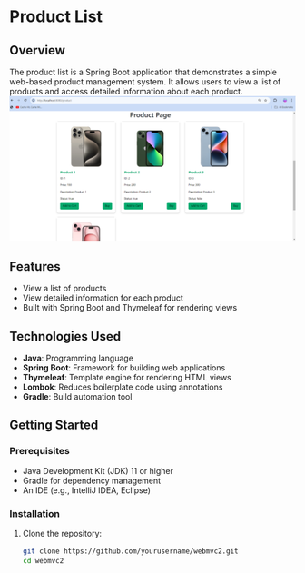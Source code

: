 # Product List 

## Overview

The product list is a Spring Boot application that demonstrates a simple web-based product management system. It allows users to view a list of products and access detailed information about each product.
![Product Management System](src/main/resources/static/img/ui.png)
## Features

- View a list of products
- View detailed information for each product
- Built with Spring Boot and Thymeleaf for rendering views

## Technologies Used

- **Java**: Programming language
- **Spring Boot**: Framework for building web applications
- **Thymeleaf**: Template engine for rendering HTML views
- **Lombok**: Reduces boilerplate code using annotations
- **Gradle**: Build automation tool

## Getting Started

### Prerequisites

- Java Development Kit (JDK) 11 or higher
- Gradle for dependency management
- An IDE (e.g., IntelliJ IDEA, Eclipse)

### Installation

1. Clone the repository:

   ```bash
   git clone https://github.com/yourusername/webmvc2.git
   cd webmvc2
